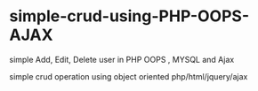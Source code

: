 # simple-crud-using-PHP-OOPS-AJAX
simple Add, Edit, Delete user in PHP OOPS , MYSQL and Ajax

simple crud operation using object oriented php/html/jquery/ajax
